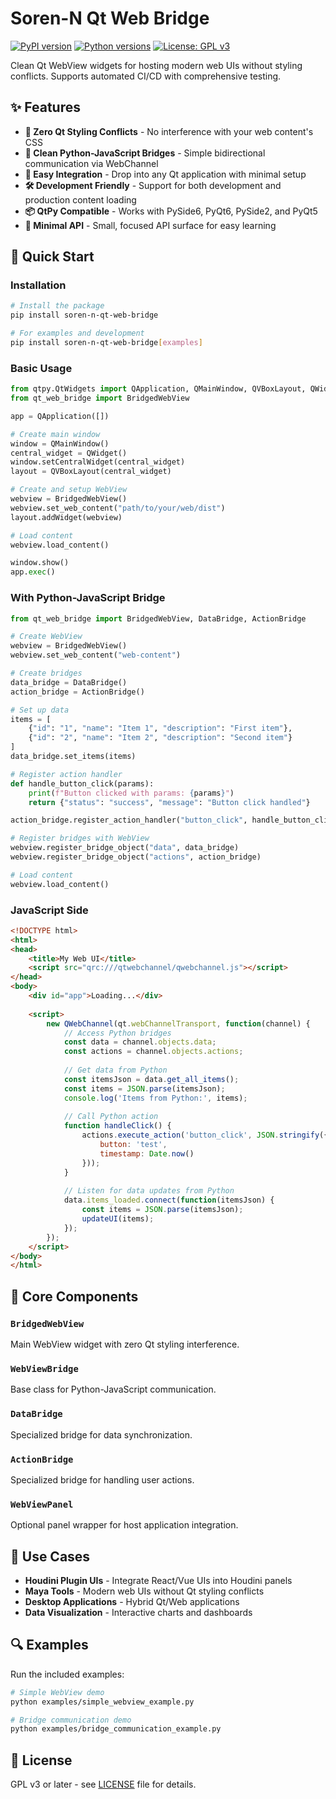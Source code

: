 # Soren-N Qt Web Bridge

[![PyPI version](https://badge.fury.io/py/soren-n-qt-web-bridge.svg)](https://badge.fury.io/py/soren-n-qt-web-bridge)
[![Python versions](https://img.shields.io/pypi/pyversions/soren-n-qt-web-bridge.svg)](https://pypi.org/project/soren-n-qt-web-bridge/)
[![License: GPL v3](https://img.shields.io/badge/License-GPLv3-blue.svg)](https://www.gnu.org/licenses/gpl-3.0)

Clean Qt WebView widgets for hosting modern web UIs without styling conflicts. Supports automated CI/CD with comprehensive testing.

## ✨ Features

- **🎨 Zero Qt Styling Conflicts** - No interference with your web content's CSS
- **🔗 Clean Python-JavaScript Bridges** - Simple bidirectional communication via WebChannel
- **🚀 Easy Integration** - Drop into any Qt application with minimal setup
- **🛠️ Development Friendly** - Support for both development and production content loading
- **📦 QtPy Compatible** - Works with PySide6, PyQt6, PySide2, and PyQt5
- **🎯 Minimal API** - Small, focused API surface for easy learning

## 🚀 Quick Start

### Installation

```bash
# Install the package
pip install soren-n-qt-web-bridge

# For examples and development
pip install soren-n-qt-web-bridge[examples]
```

### Basic Usage

```python
from qtpy.QtWidgets import QApplication, QMainWindow, QVBoxLayout, QWidget
from qt_web_bridge import BridgedWebView

app = QApplication([])

# Create main window
window = QMainWindow()
central_widget = QWidget()
window.setCentralWidget(central_widget)
layout = QVBoxLayout(central_widget)

# Create and setup WebView
webview = BridgedWebView()
webview.set_web_content("path/to/your/web/dist")
layout.addWidget(webview)

# Load content
webview.load_content()

window.show()
app.exec()
```

### With Python-JavaScript Bridge

```python
from qt_web_bridge import BridgedWebView, DataBridge, ActionBridge

# Create WebView
webview = BridgedWebView()
webview.set_web_content("web-content")

# Create bridges
data_bridge = DataBridge()
action_bridge = ActionBridge()

# Set up data
items = [
    {"id": "1", "name": "Item 1", "description": "First item"},
    {"id": "2", "name": "Item 2", "description": "Second item"}
]
data_bridge.set_items(items)

# Register action handler
def handle_button_click(params):
    print(f"Button clicked with params: {params}")
    return {"status": "success", "message": "Button click handled"}

action_bridge.register_action_handler("button_click", handle_button_click)

# Register bridges with WebView
webview.register_bridge_object("data", data_bridge)
webview.register_bridge_object("actions", action_bridge)

# Load content
webview.load_content()
```

### JavaScript Side

```html
<!DOCTYPE html>
<html>
<head>
    <title>My Web UI</title>
    <script src="qrc:///qtwebchannel/qwebchannel.js"></script>
</head>
<body>
    <div id="app">Loading...</div>
    
    <script>
        new QWebChannel(qt.webChannelTransport, function(channel) {
            // Access Python bridges
            const data = channel.objects.data;
            const actions = channel.objects.actions;
            
            // Get data from Python
            const itemsJson = data.get_all_items();
            const items = JSON.parse(itemsJson);
            console.log('Items from Python:', items);
            
            // Call Python action
            function handleClick() {
                actions.execute_action('button_click', JSON.stringify({
                    button: 'test',
                    timestamp: Date.now()
                }));
            }
            
            // Listen for data updates from Python
            data.items_loaded.connect(function(itemsJson) {
                const items = JSON.parse(itemsJson);
                updateUI(items);
            });
        });
    </script>
</body>
</html>
```

## 🔧 Core Components

### `BridgedWebView`
Main WebView widget with zero Qt styling interference.

### `WebViewBridge`
Base class for Python-JavaScript communication.

### `DataBridge` 
Specialized bridge for data synchronization.

### `ActionBridge`
Specialized bridge for handling user actions.

### `WebViewPanel`
Optional panel wrapper for host application integration.

## 🎯 Use Cases

- **Houdini Plugin UIs** - Integrate React/Vue UIs into Houdini panels
- **Maya Tools** - Modern web UIs without Qt styling conflicts  
- **Desktop Applications** - Hybrid Qt/Web applications
- **Data Visualization** - Interactive charts and dashboards

## 🔍 Examples

Run the included examples:

```bash
# Simple WebView demo
python examples/simple_webview_example.py

# Bridge communication demo  
python examples/bridge_communication_example.py
```

## 📄 License

GPL v3 or later - see [LICENSE](LICENSE) file for details.
